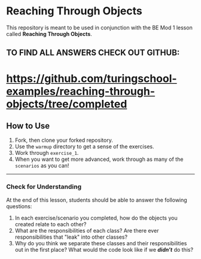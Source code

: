 # Reaching Through Objects
This repository is meant to be used in conjunction with the BE Mod 1 lesson called **Reaching Through Objects**.


## TO FIND ALL ANSWERS CHECK OUT GITHUB: 
# https://github.com/turingschool-examples/reaching-through-objects/tree/completed


## How to Use
1. Fork, then clone your forked repository.
1. Use the `warmup` directory to get a sense of the exercises.
1. Work through `exercise_1`.  
1. When you want to get more advanced, work through as many of the `scenarios` as you can!

---------

### Check for Understanding
At the end of this lesson, students should be able to answer the following questions:

1. In each exercise/scenario you completed, how do the objects you created relate to each other?
1. What are the responsibilities of each class? Are there ever responsibilities that "leak" into other classes?
1. Why do you think we separate these classes and their responsibilities out in the first place? What would the code look like if we ___didn't___ do this?